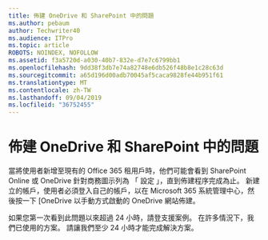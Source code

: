 ```yaml
---
title: 佈建 OneDrive 和 SharePoint 中的問題
ms.author: pebaum
author: Techwriter40
ms.audience: ITPro
ms.topic: article
ROBOTS: NOINDEX, NOFOLLOW
ms.assetid: f3a5720d-a030-40b7-832e-d7e7c6799bb1
ms.openlocfilehash: 9dd38f3db7e74a82748e6db526f48b8e1c28c63d
ms.sourcegitcommit: a65d196d00adb70045af5caca9828fe44b951f61
ms.translationtype: MT
ms.contentlocale: zh-TW
ms.lasthandoff: 09/04/2019
ms.locfileid: "36752455"
---
```

# <a name="provisioning-issues-in-onedrive-and-sharepoint"></a>佈建 OneDrive 和 SharePoint 中的問題

當將使用者新增至現有的 Office 365 租用戶時，他們可能會看到 SharePoint Online 或 OneDrive 針對商務圖示列為 「 設定 」，直到佈建程序完成為止。 新建立的帳戶，使用者必須登入自己的帳戶，以在 Microsoft 365 系統管理中心，然後按一下 [OneDrive 以手動方式啟動的 OneDrive 網站佈建。
  
如果您第一次看到此問題以來超過 24 小時，請登支援案例。 在許多情況下，我們已使用的方案。 請讓我們至少 24 小時才能完成解決方案。
  
